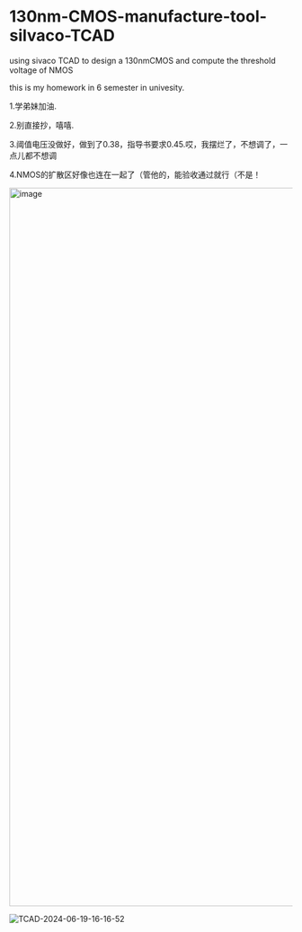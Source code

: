# 130nm-CMOS-manufacture-tool-silvaco-TCAD
using sivaco TCAD to design a 130nmCMOS and compute the threshold voltage of NMOS

this is my homework in 6 semester in univesity.

1.学弟妹加油.

2.别直接抄，嘻嘻.

3.阈值电压没做好，做到了0.38，指导书要求0.45.哎，我摆烂了，不想调了，一点儿都不想调

4.NMOS的扩散区好像也连在一起了（管他的，能验收通过就行（不是！

<img width="1279" alt="image" src="https://github.com/TobiasWu2003/130nm-CMOS-manufacture-tool-silvaco-TCAD/assets/135199627/2bde812d-0df8-4b95-aa0a-61736923ff74">

![TCAD-2024-06-19-16-16-52](https://github.com/TobiasWu2003/130nm-CMOS-manufacture-tool-silvaco-TCAD/assets/135199627/95f241a5-1efd-4455-b27e-3b29714e6fb0)

